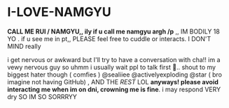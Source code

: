 # I-LOVE-NAMGYU

**CALL ME RUI / NAMGYU,, ily if u call me namgyu argh /p**
 ,, IM BODILY 18 YO . if u see me in pt,, PLEASE feel free to cuddle or interacts. I DON'T MIND really

 i get nervous or awkward but I'll try to have a conversation with cha!!
 im a vewy nervous guy so uhmm i usually wait ppl to talk first 🥀..  shout to my biggest hater though ( comfies ) @sealiiee @activelyexploding @star ( bro imagine not having GitHub) , AND THE _REST_ LOL
**anyways! please avoid interacting me when im on dni, crowning me is fine**. i may respond VERY dry SO IM SO SORRRYY
